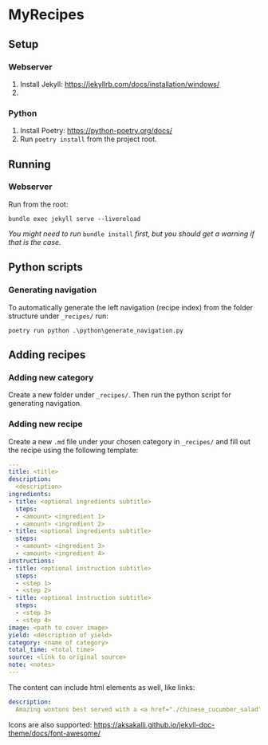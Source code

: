 # MyRecipes

## Setup

### Webserver
1. Install Jekyll: https://jekyllrb.com/docs/installation/windows/
2. 

### Python

1. Install Poetry: https://python-poetry.org/docs/
2. Run `poetry install` from the project root.

## Running

### Webserver

Run from the root:
```
bundle exec jekyll serve --livereload
```

_You might need to run_ `bundle install` _first, but you should get a warning if that is the case._

## Python scripts

### Generating navigation

To automatically generate the left navigation (recipe index) from the folder structure under `_recipes/` run:
```
poetry run python .\python\generate_navigation.py
```

## Adding recipes

### Adding new category

Create a new folder under `_recipes/`. Then run the python script for generating navigation.

### Adding new recipe

Create a new `.md` file under your chosen category in `_recipes/` and fill out the recipe using the following template:

```yaml
---
title: <title>
description:
  <description>
ingredients:
- title: <optional ingredients subtitle>
  steps:
  - <amount> <ingredient 1>
  - <amount> <ingredient 2>
- title: <optional ingredients subtitle>
  steps:
  - <amount> <ingredient 3>
  - <amount> <ingredient 4>
instructions:
- title: <optional instruction subtitle>
  steps:
  - <step 1>
  - <step 2>
- title: <optional instruction subtitle>
  steps:
  - <step 3>
  - <step 4>
image: <path to cover image>
yield: <description of yield>
category: <name of category>
total_time: <total time>
source: <link to original source>
note: <notes>
---
```

The content can include html elements as well, like links:

```yaml
description:
  Amazing wontons best served with a <a href="./chinese_cucumber_salad">to-die-for cucumber salad</a>! These are also easy and fun to make!
```

Icons are also supported: https://aksakalli.github.io/jekyll-doc-theme/docs/font-awesome/